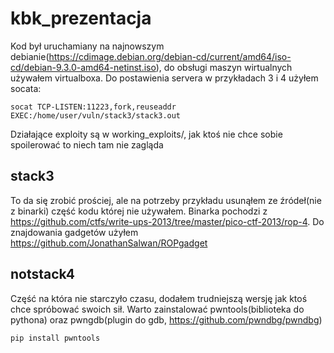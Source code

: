 # kbk_prezentacja

Kod był uruchamiany na najnowszym debianie(https://cdimage.debian.org/debian-cd/current/amd64/iso-cd/debian-9.3.0-amd64-netinst.iso),
do obsługi maszyn wirtualnych używałem virtualboxa. Do postawienia servera w przykładach 3 i 4 użyłem socata:

```
socat TCP-LISTEN:11223,fork,reuseaddr EXEC:/home/user/vuln/stack3/stack3.out
```

Działające exploity są w working_exploits/, jak ktoś nie chce sobie spoilerować to niech tam nie zagląda


## stack3
To da się zrobić prościej, ale na potrzeby przykładu usunąłem ze źródeł(nie z binarki) część kodu której
nie używałem. Binarka pochodzi z https://github.com/ctfs/write-ups-2013/tree/master/pico-ctf-2013/rop-4.
Do znajdowania gadgetów użyłem https://github.com/JonathanSalwan/ROPgadget

## notstack4
Część na która nie starczyło czasu, dodałem trudniejszą wersję jak ktoś chce spróbować swoich sił. Warto 
zainstalować pwntools(biblioteka do pythona) oraz pwngdb(plugin do gdb, https://github.com/pwndbg/pwndbg)

```
pip install pwntools
```

